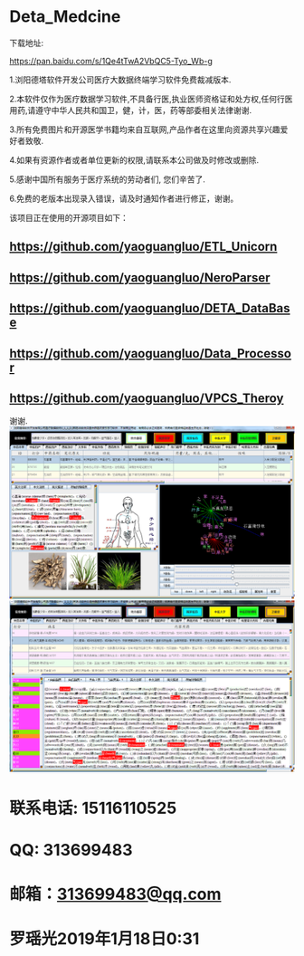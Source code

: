 # Deta_Medcine


下载地址:

https://pan.baidu.com/s/1Qe4tTwA2VbQC5-Tyo_Wb-g

1.浏阳德塔软件开发公司医疗大数据终端学习软件免费裁减版本.

2.本软件仅作为医疗数据学习软件,不具备行医,执业医师资格证和处方权,任何行医用药,请遵守中华人民共和国卫，健，计，医，药等部委相关法律谢谢.

3.所有免费图片和开源医学书籍均来自互联网,产品作者在这里向资源共享兴趣爱好者致敬.

4.如果有资源作者或者单位更新的权限,请联系本公司做及时修改或删除.

5.感谢中国所有服务于医疗系统的劳动者们, 您们辛苦了.

6.免费的老版本出现录入错误，请及时通知作者进行修正，谢谢。

该项目正在使用的开源项目如下：
## https://github.com/yaoguangluo/ETL_Unicorn
## https://github.com/yaoguangluo/NeroParser
## https://github.com/yaoguangluo/DETA_DataBase
## https://github.com/yaoguangluo/Data_Processor
## https://github.com/yaoguangluo/VPCS_Theroy

谢谢.
![实例](https://github.com/yaoguangluo/Deta_Medcine/blob/master/1.png)
![实例](https://github.com/yaoguangluo/Deta_Medcine/blob/master/2.png)
# 联系电话: 15116110525
# QQ: 313699483
# 邮箱：313699483@qq.com
# 罗瑶光2019年1月18日0:31
